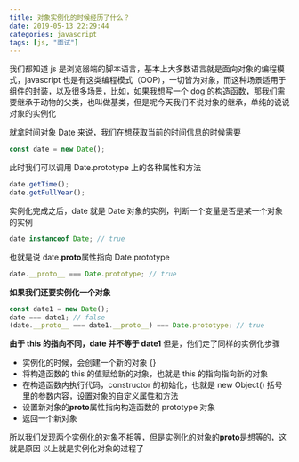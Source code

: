 ```yaml
---
title: 对象实例化的时候经历了什么？
date: 2019-05-13 22:29:44
categories: javascript
tags: [js, "面试"]
---
```


我们都知道 js 是浏览器端的脚本语言，基本上大多数语言就是面向对象的编程模式，javascript 也是有这类编程模式（OOP），一切皆为对象，而这种场景适用于组件的封装，以及很多场景，比如，如果我想写一个 dog 的构造函数，那我们需要继承于动物的父类，也叫做基类，但是呢今天我们不说对象的继承，单纯的说说对象的实例化

<!-- more  -->

就拿时间对象 Date 来说，我们在想获取当前的时间信息的时候需要

```js
const date = new Date();
```

此时我们可以调用 Date.prototype 上的各种属性和方法

```js
date.getTime();
date.getFullYear();
```

实例化完成之后，date 就是 Date 对象的实例，判断一个变量是否是某一个对象的实例

```js
date instanceof Date; // true
```

也就是说 date.**proto**属性指向 Date.prototype

```js
date.__proto__ === Date.prototype; // true
```

**如果我们还要实例化一个对象**

```js
const date1 = new Date();
date === date1; // false
(date.__proto__ === date1.__proto__) === Date.prototype; // true
```

**由于 this 的指向不同，date 并不等于 date1**
但是，他们走了同样的实例化步骤

- 实例化的时候，会创建一个新的对象 {}
- 将构造函数的 this 的值赋给新的对象，也就是 this 的指向指向新的对象
- 在构造函数内执行代码，constructor 的初始化，也就是 new Object() 括号里的参数内容，设置对象的自定义属性和方法
- 设置新对象的**proto**属性指向构造函数的 prototype 对象
- 返回一个新对象

所以我们发现两个实例化的对象不相等，但是实例化的对象的**proto**是想等的，这就是原因
以上就是实例化对象的过程了

